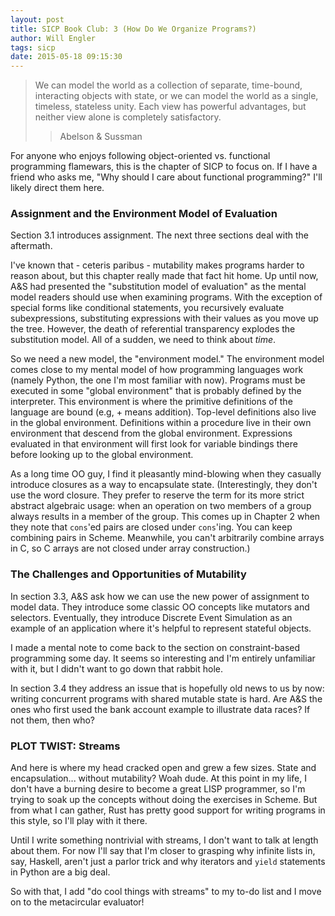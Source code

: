 ```yaml
---
layout: post
title: SICP Book Club: 3 (How Do We Organize Programs?)
author: Will Engler
tags: sicp
date: 2015-05-18 09:15:30
---
```


>We can model the world as a collection of separate, time-bound, interacting objects with state, 
or we can model the world as a single, timeless, stateless unity. 
Each view has powerful advantages, but neither view alone is completely satisfactory.
>> Abelson & Sussman

For anyone who enjoys following object-oriented vs. functional programming flamewars, this is the chapter of SICP to focus on.
If I have a friend who asks me, "Why should I care about functional programming?" I'll likely direct them here.

### Assignment and the Environment Model of Evaluation

Section 3.1 introduces assignment.
The next three sections deal with the aftermath.

I've known that - ceteris paribus - mutability makes programs harder to reason about, but this chapter really made that fact hit home.
Up until now, A&S had presented the "substitution model of evaluation" as the mental model readers should use when examining programs.
With the exception of special forms like conditional statements, you recursively evaluate subexpressions, substituting expressions with their values as you move up the tree. 
However, the death of referential transparency explodes the substitution model.
All of a sudden, we need to think about _time_.

So we need a new model, the "environment model."
The environment model comes close to my mental model of how programming languages work (namely Python, the one I'm most familiar with now).
Programs must be executed in some "global environment" that is probably defined by the interpreter.
This environment is where the primitive definitions of the language are bound (e.g, + means addition).
Top-level definitions also live in the global environment.
Definitions within a procedure live in their own environment that descend from the global environment.
Expressions evaluated in that environment will first look for variable bindings there before looking up to the global environment.
 
As a long time OO guy, I find it pleasantly mind-blowing when they casually introduce closures as a way to encapsulate state.
(Interestingly, they don't use the word closure.
They prefer to reserve the term for its more strict abstract algebraic usage:
when an operation on two members of a group always results in a member of the group.
This comes up in Chapter 2 when they note that `cons`'ed pairs are closed under `cons`'ing.
You can keep combining pairs in Scheme. 
Meanwhile, you can't arbitrarily combine arrays in C, so C arrays are not closed under array construction.)

### The Challenges and Opportunities of Mutability

In section 3.3, A&S ask how we can use the new power of assignment to model data.
They introduce some classic OO concepts like mutators and selectors.
Eventually, they introduce Discrete Event Simulation as an example of an application where it's helpful to represent stateful objects.
 
I made a mental note to come back to the section on constraint-based programming some day.
It seems so interesting and I'm entirely unfamiliar with it, but I didn't want to go down that rabbit hole.

In section 3.4 they address an issue that is hopefully old news to us by now: 
writing concurrent programs with shared mutable state is hard.
Are A&S the ones who first used the bank account example to illustrate data races?
If not them, then who?

### PLOT TWIST: Streams

And here is where my head cracked open and grew a few sizes.
State and encapsulation... without mutability? Woah dude.
At this point in my life, I don't have a burning desire to become a great LISP programmer,
so I'm trying to soak up the concepts without doing the exercises in Scheme.
But from what I can gather, Rust has pretty good support for writing programs in this style, so I'll play with it there. 

Until I write something nontrivial with streams, I don't want to talk at length about them.
For now I'll say that I'm closer to grasping why infinite lists in, say, Haskell, aren't just a parlor trick and why iterators and `yield` statements in Python are a big deal.

So with that, I add "do cool things with streams" to my to-do list and I move on to the metacircular evaluator!